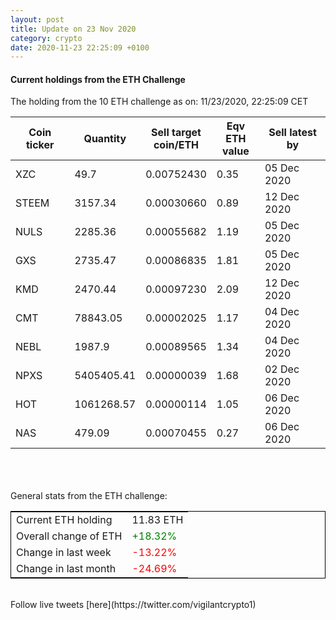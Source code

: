 ```yaml
---
layout: post
title: Update on 23 Nov 2020
category: crypto
date: 2020-11-23 22:25:09 +0100
---
```

<!-- Global site tag (gtag.js) - Google Analytics -->
<script async src="https://www.googletagmanager.com/gtag/js?id=UA-103831149-5"></script>
<script>
  window.dataLayer = window.dataLayer || [];
  function gtag(){dataLayer.push(arguments);}
  gtag('js', new Date());

  gtag('config', 'UA-103831149-5');
</script>


#### Current holdings from the ETH Challenge

The holding from the 10 ETH challenge as on: 11/23/2020, 22:25:09 CET

|Coin ticker|Quantity|Sell target<br>coin/ETH|Eqv ETH<br>value|Sell latest by|
|-----------|--------|-----------|-----------|--------------|
XZC|49.7|  0.00752430|0.35|05 Dec 2020|
STEEM|3157.34|  0.00030660|0.89|12 Dec 2020|
NULS|2285.36|  0.00055682|1.19|05 Dec 2020|
GXS|2735.47|  0.00086835|1.81|05 Dec 2020|
KMD|2470.44|  0.00097230|2.09|12 Dec 2020|
CMT|78843.05|  0.00002025|1.17|04 Dec 2020|
NEBL|1987.9|  0.00089565|1.34|04 Dec 2020|
NPXS|5405405.41|  0.00000039|1.68|02 Dec 2020|
HOT|1061268.57|  0.00000114|1.05|06 Dec 2020|
NAS|479.09|  0.00070455|0.27|06 Dec 2020|

<br>
<br>
<br>
General stats from the ETH challenge:

<table style="border:1px solid black;margin-left:auto;margin-right:auto;">
	<tbody>
	<tr>
		<td>Current ETH holding</td>
		<td>     11.83 ETH</td>
	</tr>
	<tr>
		<td>Overall change of ETH</td>
		<td><font color="green">+18.32%</font></td>
	</tr>
	<tr>
		<td>Change in last week</td>
		<td><font color="red">-13.22%</font></td>
	</tr>
	<tr>
		<td>Change in last month</td>
		<td><font color="red">-24.69%</font></td>
	</tr>
	</tbody>
</table>

<br>
Follow live tweets [here](https://twitter.com/vigilantcrypto1)
<br>
<br>